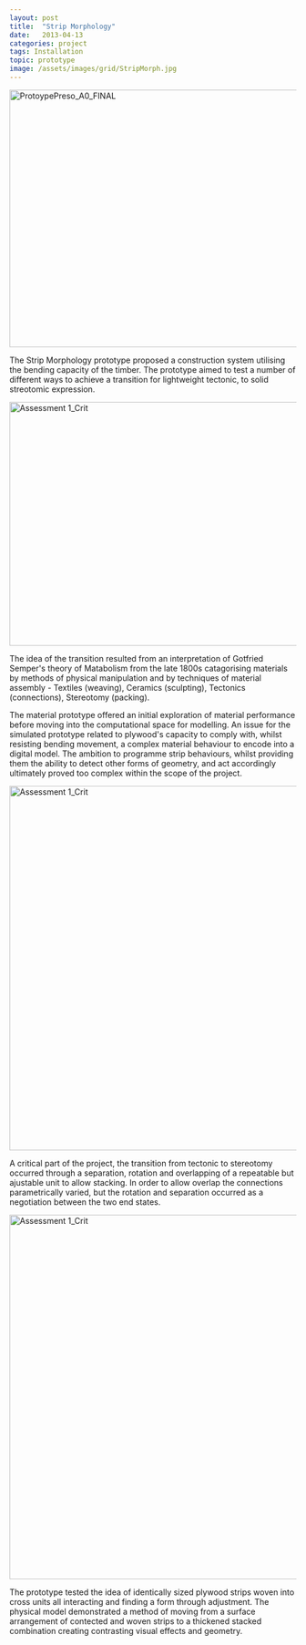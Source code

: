 ```yaml
---
layout: post
title:  "Strip Morphology"
date:   2013-04-13
categories: project
tags: Installation
topic: prototype
image: /assets/images/grid/StripMorph.jpg
---
```


<a title="ProtoypePreso_A0_FINAL by ChrisBamborough, on Flickr" href="https://www.flickr.com/photos/chrisbamborough/6924359590/"><img src="https://farm6.staticflickr.com/5470/6924359590_0560100711_z.jpg" alt="ProtoypePreso_A0_FINAL" width="750" height="452" /></a>

The Strip Morphology prototype proposed a construction system utilising the bending capacity of the timber. The prototype aimed to test a number of different ways to achieve a transition for lightweight tectonic, to solid streotomic expression.


<a title="Assessment 1_Crit by ChrisBamborough, on Flickr" href="https://www.flickr.com/photos/chrisbamborough/7112294869/"><img src="https://farm8.staticflickr.com/7229/7112294869_72985d1142_z.jpg" alt="Assessment 1_Crit" width="750" height="428" /></a>

The idea of the transition resulted from an interpretation of Gotfried Semper's theory of Matabolism from the late 1800s catagorising materials by methods of physical manipulation and by techniques of material assembly - Textiles (weaving), Ceramics (sculpting), Tectonics (connections), Stereotomy (packing).

The material prototype offered an initial exploration of material performance before moving into the computational space for modelling. An issue for the simulated prototype related to plywood's capacity to comply with, whilst resisting bending movement, a complex material behaviour to encode into a digital model. The ambition to programme strip behaviours, whilst providing them the ability to detect other forms of geometry, and act accordingly ultimately proved too complex within the scope of the project. 

<a title="Assessment 1_Crit by ChrisBamborough, on Flickr" href="https://www.flickr.com/photos/chrisbamborough/7112298969/"><img src="https://farm8.staticflickr.com/7140/7112298969_7ae7e8b6a7_z.jpg" alt="Assessment 1_Crit" width="750" height="640" /></a>

A critical part of the project, the transition from tectonic to stereotomy occurred through a separation, rotation and overlapping of a repeatable but ajustable unit to allow stacking. In order to allow overlap the connections parametrically varied, but the rotation and separation occurred as a negotiation between the two end states. 

<a title="Assessment 1_Crit by ChrisBamborough, on Flickr" href="https://www.flickr.com/photos/chrisbamborough/6966218158/"><img src="https://farm8.staticflickr.com/7069/6966218158_bb021d5f8e_z.jpg" alt="Assessment 1_Crit" width="750" height="640" /></a>

The prototype tested the idea of identically sized plywood strips woven into cross units all interacting and finding a form through adjustment. The physical model demonstrated a method of moving from a surface arrangement of contected and woven strips to a thickened stacked combination creating contrasting visual effects and geometry.

